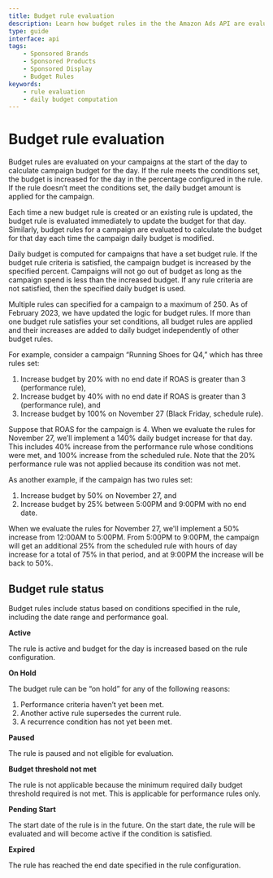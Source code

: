 ```yaml
---
title: Budget rule evaluation
description: Learn how budget rules in the the Amazon Ads API are evaluated to help you create useful budget rules.
type: guide
interface: api 
tags:
    - Sponsored Brands
    - Sponsored Products
    - Sponsored Display
    - Budget Rules
keywords:
    - rule evaluation
    - daily budget computation
---
```


# Budget rule evaluation

Budget rules are evaluated on your campaigns at the start of the day to calculate campaign budget for the day. If the rule meets the conditions set, the budget is increased for the day in the percentage configured in the rule. If the rule doesn’t meet the conditions set, the daily budget amount is applied for the campaign.

Each time a new budget rule is created or an existing rule is updated, the budget rule is evaluated immediately to update the budget for that day. Similarly, budget rules for a campaign are evaluated to calculate the budget for that day each time the campaign daily budget is modified.

Daily budget is computed for campaigns that have a set budget rule. If the budget rule criteria is satisfied, the  campaign budget is increased by the specified percent. Campaigns will not go out of budget as long as the campaign spend is less than the increased budget. If any rule criteria are not satisfied, then the specified daily budget is used. 

Multiple rules can specified for a campaign to a maximum of 250. As of February 2023, we have updated the logic for budget rules. If more than one budget rule satisfies your set conditions, all budget rules are applied and their increases are added to daily budget independently of other budget rules. 

For example, consider a campaign “Running Shoes for Q4,” which has three rules set: 

1. Increase budget by 20% with no end date if ROAS is greater than 3 (performance rule), 
2. Increase budget by 40% with no end date if ROAS is greater than 3 (performance rule), and 
3. Increase budget by 100% on November 27 (Black Friday, schedule rule). 


Suppose that ROAS for the campaign is 4. When we evaluate the rules for November 27, we’ll implement a 140% daily budget increase for that day. This includes 40% increase from the performance rule whose conditions were met, and 100% increase from the scheduled rule. Note that the 20% performance rule was not applied because its condition was not met.

As another example, if the campaign has two rules set: 

1. Increase budget by 50% on November 27, and 
2. Increase budget by 25% between 5:00PM and 9:00PM with no end date. 

When we evaluate the rules for November 27, we'll implement a 50% increase from 12:00AM to 5:00PM. From 5:00PM to 9:00PM, the campaign will get an additional 25% from the scheduled rule with hours of day increase for a total of 75% in that period, and at 9:00PM the increase will be back to 50%.

## Budget rule status

Budget rules include status based on conditions specified in the rule, including the date range and performance goal. 

**Active**

The rule is active and budget for the day is increased based on the rule configuration. 

**On Hold**

The budget rule can be “on hold” for any of the following reasons:

1.	Performance criteria haven’t yet been met. 
2.	Another active rule supersedes the current rule.
3.	A recurrence condition has not yet been met.

**Paused**

The rule is paused and not eligible for evaluation.

**Budget threshold not met**

The rule is not applicable because the minimum required daily budget threshold required is not met. This is applicable for performance rules only.

**Pending Start**

The start date of the rule is in the future. On the start date, the rule will be evaluated and will become active if the condition is satisfied.

**Expired**

The rule has reached the end date specified in the rule configuration.
